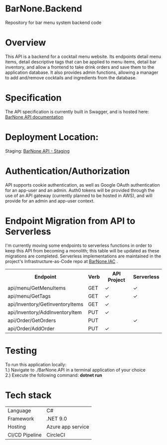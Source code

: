 # BarNone.Backend

Repository for bar menu system backend code

# Overview

This API is a backend for a cocktail menu website. Its endpoints detail menu items, detail descriptive tags that can be applied to menu items, detail bar inventory, and allow a frontend to take drink orders and save them to the application database. It also provides admin functions, allowing a manager to add and/remove cocktails and ingredients from the database.

# Specification

The API specification is currently built in Swagger, and is hosted here: <a href="https://jpzimmerman.github.io/BarNone.Backend/#/">BarNone API documentation</a>

# Deployment Location:

Staging: <a href="https://barnone-web-app.azurewebsites.net/">BarNone API - Staging</a>

# Authentication/Authorization

API supports cookie authentication, as well as Google OAuth authentication for an app-user and an admin. Auth0 tokens will be provided through the use of an API gateway (currently planned to be hosted in AWS), and will provide for an admin and app-user context.

# Endpoint Migration from API to Serverless
I'm currently moving some endpoints to serverless functions in order to keep this API from becoming a monolith; this table will be updated as these migrations are completed. Serverless implementations are maintained in the project's Infrastructure-as-Code repo at <a href="https://github.com/jpzimmerman/BarNone.IAC">BarNone.IAC</a> .
<table>
    <tr>
    <th>Endpoint</th>
    <th>Verb</th>
    <th>API Project</th>
    <th>Serverless</th>
  </tr>
  <tr>
    <td>api/menu/GetMenuItems</td>
    <td>GET</td>
    <td><span>&#10003;</span></td>
    <td>&#10003;</td>
  </tr>
  <tr>
    <td>api/menu/GetTags</td>
    <td>GET</td>
    <td><span>&#10003;</span></td>
    <td><span>&#10003;</span></td>
  </tr>
  <tr>
    <td>api/Inventory/GetInventoryItems</td>
    <td>GET</td>
    <td><span>&#10003;</span></td>
    <td><span></span></td>
  </tr>
  <tr>
    <td>api/Inventory/AddInventoryItem</td>
    <td>PUT</td>
    <td><span>&#10003;</span></td>
    <td><span></span></td>
  </tr>
  <tr>
    <td>api/Order/GetOrders</td>
    <td>PUT</td>
    <td><span></span></td>
    <td><span>&#10003;</span></td>
  </tr>
  <tr>
    <td>api/Order/AddOrder</td>
    <td>PUT</td>
    <td><span>&#10003;</span></td>
    <td><span></span></td>
  </tr>
</table>


# Testing

To run this application locally:<br>
1.) Navigate to ./BarNone.API in a terminal application of your choice<br>
2.) Execute the following command: <strong> dotnet run</strong><br>

# Tech stack

<table>
  <tr>
    <td>Language</td>
    <td>C#</td>
  </tr>
  <tr>
    <td>Framework</td>
    <td>.NET 9.0</td>
  </tr>
  <tr>
    <td>Hosting</td>
    <td>Azure app service</td>
  </tr>
  <tr>
    <td>CI/CD Pipeline</td>
    <td>CircleCI</td>
  </tr>
</table>
